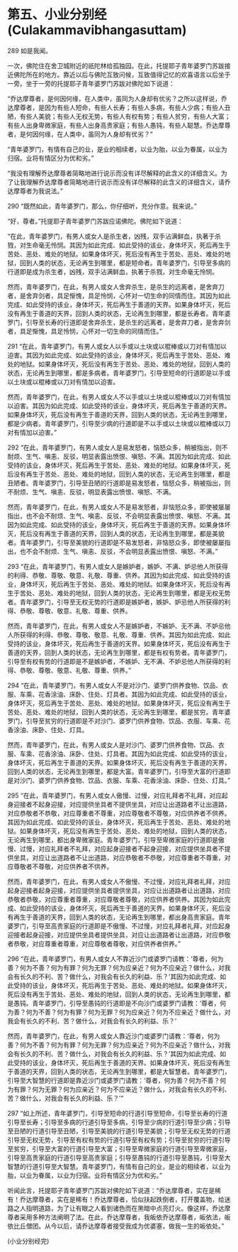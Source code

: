 # 第五、小业分别经(Culakammavibhangasuttam)

289 如是我闻。

一次，佛陀住在舍卫城附近的祇陀林给孤独园。在此，托提耶子青年婆罗门苏跋接近佛陀所在的地方。靠近以后与佛陀互致问候，互致值得记忆的欢喜语言以后坐于一旁。坐于一旁的托提耶子青年婆罗门苏跋对佛陀如下说道：

“乔达摩尊者，是何因何缘，在人类中，虽同为人身却有优劣？之所以这样说，乔达摩尊者，是因为有些人短命，有些人长寿；有些人多病，有些人少病；有些人丑陋，有些人美貌；有些人无权无势，有些人有权有势；有些人贫穷，有些人大富；有些人出身卑微家庭，有些人出身高贵家庭；有些人愚钝，有些人聪慧。乔达摩尊者，是何因何缘，在人类中，虽同为人身却有优劣？”

“青年婆罗门，有情有自己的业，是业的相续者，以业为胎，以业为眷属，以业为归宿。业将有情区分为优和劣。”

“我没有理解乔达摩尊者简略地进行说示而没有详尽解释的此含义的详细含义。为了让我理解乔达摩尊者简略地进行说示而没有详尽解释的此含义的详细含义，请乔达摩尊者为我说法。”

290 “既然如此，青年婆罗门，那么，你仔细听，充分作意。我来说。”

“好，尊者。”托提耶子青年婆罗门苏跋应诺佛陀。佛陀如下说道：

“在此，青年婆罗门，有男人或女人是杀生者，凶残，双手沾满鲜血，执著于杀戮，对生命毫无怜悯。其因为如此完成、如此受持的该业，身体坏灭，死后再生于苦处、恶处、难处的地狱。如果身体坏灭，死后没有再生于苦处、恶处、难处的地狱，回到人类的状态，无论再生到哪里，都是短命者。青年婆罗门，引导至多病的行道即是成为杀生者，凶残，双手沾满鲜血，执著于杀戮，对生命毫无怜悯。

然而，青年婆罗门，在此，有男人或女人舍弃杀生，是杀生的远离者，是舍弃刀者，是舍弃剑者，具足惭愧，具足怜悯，心怀对一切生命的同情而住。其因为如此完成、如此受持的该业，身体坏灭，死后再生于善道的天界。如果身体坏灭，死后没有再生于善道的天界，回到人类的状态，无论再生到哪里，都是长寿者。青年婆罗门，引导至长寿的行道即是舍弃杀生，是杀生的远离者，是舍弃刀者，是舍弃剑者，具足惭愧，具足怜悯，心怀对一切生命的同情而住。”

291 “在此，青年婆罗门，有男人或女人以手或以土块或以棍棒或以刀对有情加以迫害。其因为如此完成、如此受持的该业，身体坏灭，死后再生于苦处、恶处、难处的地狱。如果身体坏灭，死后没有再生于苦处、恶处、难处的地狱，回到人类的状态，无论再生到哪里，都是多病者。青年婆罗门，引导至短命的行道即是以手或以土块或以棍棒或以刀对有情加以迫害。

然而，青年婆罗门，在此，有男人或女人不以手或以土块或以棍棒或以刀对有情加以迫害。其因为如此完成、如此受持的该业，身体坏灭，死后再生于善道的天界。如果身体坏灭，死后没有再生于善道的天界，回到人类的状态，无论再生到哪里，都是少病者。青年婆罗门，引导至少病的行道即是不以手或以土块或以棍棒或以刀对有情加以迫害。”

292 “在此，青年婆罗门，有男人或女人是易发怒者，恼怒众多，稍被指出，则不耐烦、生气、嗔恚、反驳，明显表露出愤恨、嗔怒、不满。其因为如此完成、如此受持的该业，身体坏灭，死后再生于苦处、恶处、难处的地狱。如果身体坏灭，死后没有再生于苦处、恶处、难处的地狱，回到人类的状态，无论再生到哪里，都是丑陋者。青年婆罗门，引导至丑陋的行道即是易发怒者，恼怒众多，稍被指出，则不耐烦、生气、嗔恚、反驳，明显表露出愤恨、嗔怒、不满。

然而，青年婆罗门，在此，有男人或女人不是易发怒者，非恼怒众多，即使被屡屡指出，也不会不耐烦、生气、嗔恚、反驳，不会明显表露出愤恨、嗔怒、不满。其因为如此完成、如此受持的该业，身体坏灭，死后再生于善道的天界。如果身体坏灭，死后没有再生于善道的天界，回到人类的状态，无论再生到哪里，都是美貌者。青年婆罗门，引导至美貌的行道即是不易发怒者，非恼怒众多，即使被屡屡指出，也不会不耐烦、生气、嗔恚、反驳，不会明显表露出愤恨、嗔怒、不满。”

293 “在此，青年婆罗门，有男人或女人是嫉妒者，嫉妒、不满、妒忌他人所获得的利得、恭敬、尊敬、敬意、礼敬、尊重、供养。其因为如此完成、如此受持的该业，身体坏灭，死后再生于苦处、恶处、难处的地狱。如果身体坏灭，死后没有再生于苦处、恶处、难处的地狱，回到人类的状态，无论再生到哪里，都是无权无势者。青年婆罗门，引导至无权无势的行道即是嫉妒者，嫉妒、妒忌他人所获得的利得、恭敬、尊敬、敬意、礼敬、尊重、供养。

然而，青年婆罗门，在此，有男人或女人不是嫉妒者，不嫉妒、无不满、不妒忌他人所获得的利得、恭敬、尊敬、敬意、礼敬、尊重、供养。其因为如此完成、如此受持的该业，身体坏灭，死后再生于善道的天界。如果身体坏灭，死后没有再生于善道的天界，回到人类的状态，无论再生到哪里，都是有权有势者。青年婆罗门，引导至有权有势的行道即是不是嫉妒者，不嫉妒、无不满、不妒忌他人所获得的利得、恭敬、尊敬、敬意、礼敬、尊重、供养。”

294 “在此，青年婆罗门，有男人或女人不是对沙门、婆罗门供养食物、饮品、衣服、车乘、花香涂油、床卧、住处、灯具者。其因为如此完成、如此受持的该业，身体坏灭，死后再生于苦处、恶处、难处的地狱。如果身体坏灭，死后没有再生于苦处、恶处、难处的地狱，回到人类的状态，无论再生到哪里，都是贫穷。青年婆罗门，引导至贫穷的行道即是不对沙门、婆罗门供养食物、饮品、衣服、车乘、花香涂油、床卧、住处、灯具。

然而，青年婆罗门，在此，有男人或女人是对沙门、婆罗门供养食物、饮品、衣服、车乘、花香涂油、床卧、住处、灯具者。其因为如此完成、如此受持的该业，身体坏灭，死后再生于善道的天界。如果身体坏灭，死后没有再生于善道的天界，回到人类的状态，无论再生到哪里，都是大富。青年婆罗门，引导至大富的行道即是对沙门、婆罗门供养食物、饮品、衣服、车乘、花香涂油、床卧、住处、灯具。”

295 “在此，青年婆罗门，有男人或女人傲慢、过慢，对应礼拜者不礼拜，对应起身迎接者不起身迎接，对应提供坐具者不提供坐具，对应让出道路者不让出道路，对应恭敬者不恭敬，对应尊重者不尊重，对应尊敬者不尊敬，对应供养者不供养。其因为如此完成、如此受持的该业，身体坏灭，死后再生于苦处、恶处、难处的地狱。如果身体坏灭，死后没有再生于苦处、恶处、难处的地狱，回到人类的状态，无论再生到哪里，都出身卑微家庭。青年婆罗门，引导至卑微家庭的行道即是傲慢、过慢，对应礼拜者不礼拜，对应起身迎接者不起身迎接，对应提供坐具者不提供坐具，对应让出道路者不让出道路，对应恭敬者不恭敬，对应尊重者不尊重，对应尊敬者不尊敬，对应供养者不供养。

然而，青年婆罗门，在此，有男人或女人不傲慢、不过慢，对应礼拜者礼拜，对应起身迎接者起身迎接，对应提供坐具者提供坐具，对应让出道路者让出道路，对应恭敬者恭敬，对应尊重者尊重，对应尊敬者尊敬，对应供养者供养。其因为如此完成、如此受持的该业，身体坏灭，死后再生于善道的天界。如果身体坏灭，死后没有再生于善道的天界，回到人类的状态，无论再生到哪里，都出身高贵家庭。青年婆罗门，引导至高贵家庭的行道即是不傲慢、不过慢，对应礼拜者礼拜，对应起身迎接者起身迎接，对应提供坐具者提供坐具，对应让出道路者让出道路，对应恭敬者恭敬，对应尊重者尊重，对应尊敬者尊敬，对应供养者供养。”

296 “在此，青年婆罗门，有男人或女人不靠近沙门或婆罗门请教：‘尊者，何为善？何为不善？何为有罪？何为无罪？何为应亲近？何为不应亲近？做什么，对我会有长久的不利、苦？做什么，对我会有长久的利益、乐？’其因为如此完成、如此受持的该业，身体坏灭，死后再生于苦处、恶处、难处的地狱。如果身体坏灭，死后没有再生于苦处、恶处、难处的地狱，回到人类的状态，无论再生到哪里，都是愚钝。青年婆罗门，引导至愚钝的行道即是不向沙门或婆罗门请教：‘尊者，何为善？何为不善？何为有罪？何为无罪？何为应亲近？何为不应亲近？做什么，对我会有长久的不利、苦？做什么，对我会有长久的利益、乐？’

然而，青年婆罗门，在此，有男人或女人靠近沙门或婆罗门请教：‘尊者，何为善？何为不善？何为有罪？何为无罪？何为应亲近？何为不应亲近？做什么，对我会有长久的不利、苦？做什么，对我会有长久的利益、乐？’其因为如此完成、如此受持的该业，身体坏灭，死后再生于善道的天界。如果身体坏灭，死后没有再生于善道的天界，回到人类的状态，无论再生到哪里，都是大智慧者。青年婆罗门，引导至大智慧的行道即是靠近沙门或婆罗门请教：‘尊者，何为善？何为不善？何为有罪？何为无罪？何为应亲近？何为不应亲近？做什么，对我会有长久的不利、苦？做什么，对我会有长久的利益、乐？’”

297 “如上所述，青年婆罗门，引导至短命的行道引导至短命，引导至长寿的行道引导至长寿；引导至多病的行道引导至多病，引导至少病的行道引导至少病；引导至丑陋的行道引导至丑陋，引导至美貌的行道引导至美貌；引导至无权无势的行道引导至无权无势，引导至有权有势的行道引导至有权有势；引导至贫穷的行道引导至贫穷，引导至大富的行道引导至大富；引导至卑微家庭的行道引导至卑微家庭，引导至高贵家庭的行道引导至高贵家庭；引导至愚钝的行道引导至愚钝，引导至大智慧的行道引导至大智慧。青年婆罗门，有情有自己的业，是业的相续者，以业为胎，以业为眷属，以业为归宿。业将有情区分为优和劣。”

听闻此言，托提耶子青年婆罗门苏跋对佛陀如下说道：“乔达摩尊者，实在是稀有！乔达摩尊者，实在是稀有！乔达摩尊者，恰似扶起跌倒者，打开覆盖物，给迷路之人指明道路，为了让有眼之人看到诸色而在黑暗中点亮灯火。像这样，乔达摩尊者采用多种方法阐明了法。在此，乔达摩尊者，我皈依乔达摩尊者，皈依法，皈依比丘僧团。从今以后，请乔达摩尊者接受我成为优婆塞，做我一生的皈依处。”

(小业分别经完)
